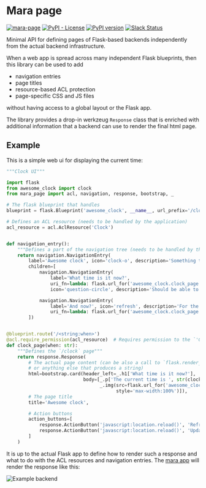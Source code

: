 # Mara page

[![mara-page](https://github.com/mara/mara-page/actions/workflows/build.yaml/badge.svg)](https://github.com/mara/mara-page/actions/workflows/build.yaml)
[![PyPI - License](https://img.shields.io/pypi/l/mara-page.svg)](https://github.com/mara/mara-page/blob/master/LICENSE)
[![PyPI version](https://badge.fury.io/py/mara-page.svg)](https://badge.fury.io/py/mara-page)
[![Slack Status](https://img.shields.io/badge/slack-join_chat-white.svg?logo=slack&style=social)](https://communityinviter.com/apps/mara-users/public-invite)

Minimal API for defining pages of Flask-based backends independently from the actual backend infrastructure.
 
When a web app is spread across many independent Flask blueprints, then this library can be used to add

- navigation entries
- page titles 
- resource-based ACL protection
- page-specific CSS and JS files

without having access to a global layout or the Flask app. 


The library provides a drop-in werkzeug ``Response`` class that is enriched with additional information that a 
backend can use to render the final html page.
  
## Example

This is a simple web ui for displaying the current time:
 
```python
"""Clock UI"""

import flask
from awesome_clock import clock
from mara_page import acl, navigation, response, bootstrap, _

# The flask blueprint that handles
blueprint = flask.Blueprint('awesome_clock', __name__, url_prefix='/clock', static_folder='static')

# Defines an ACL resource (needs to be handled by the application)
acl_resource = acl.AclResource('Clock')


def navigation_entry():
    """Defines a part of the navigation tree (needs to be handled by the application)"""
    return navigation.NavigationEntry(
        label='Awesome clock', icon='clock-o', description='Something that tells the time',
        children=[
            navigation.NavigationEntry(
                label='What time is it now?',
                uri_fn=lambda: flask.url_for('awesome_clock.clock_page', when='now'),
                icon='question-circle', description='Should be able to display the current time'),

            navigation.NavigationEntry(
                label='And now?', icon='refresh', description='For the impatient',
                uri_fn=lambda: flask.url_for('awesome_clock.clock_page', when='and-now'))
        ])


@blueprint.route('/<string:when>')
@acl.require_permission(acl_resource)  # Requires permission to the `'Clock'` resource
def clock_page(when: str):
    """Defines the `/clock` page"""
    return response.Response(
        # The actual page content (can be also a call to `flask.render_template`
        # or anything else that produces a string)
        html=bootstrap.card(header_left=_.h1['What time is it now?'],
                            body=[_.p['The current time is ', str(clock.what_time_is_it_now())],
                                  _.img(src=flask.url_for('awesome_clock.static', filename='cuckoo-clock.jpg'),
                                        style='max-width:100%')]),
        # The page title
        title='Awesome clock',

        # Action buttons
        action_buttons=[
            response.ActionButton('javascript:location.reload()', 'Refresh', 'Refresh clock', 'refresh'),
            response.ActionButton('javascript:location.reload()', 'Update', 'Refresh clock', 'clock-o')
        ]
    )
```

It is up to the actual Flask app to define how to render such a response and what to do with the ACL resources and navigation entries. 
The [mara app](https://github.com/mara/mara-app) will render the response like this:

![Example backend](docs/awesome-clock.png)



